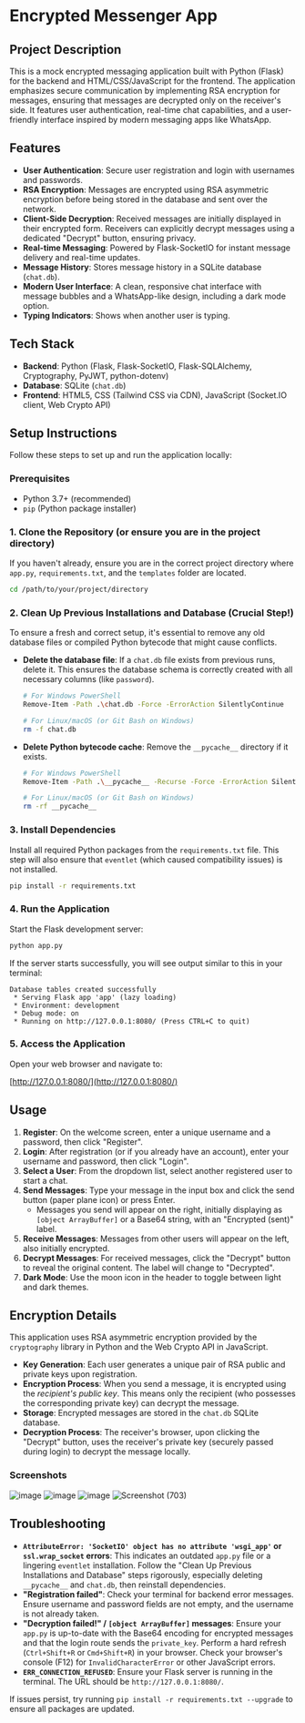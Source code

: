 # Encrypted Messenger App

## Project Description

This is a mock encrypted messaging application built with Python (Flask) for the backend and HTML/CSS/JavaScript for the frontend. The application emphasizes secure communication by implementing RSA encryption for messages, ensuring that messages are decrypted only on the receiver's side. It features user authentication, real-time chat capabilities, and a user-friendly interface inspired by modern messaging apps like WhatsApp.

## Features

-   **User Authentication**: Secure user registration and login with usernames and passwords.
-   **RSA Encryption**: Messages are encrypted using RSA asymmetric encryption before being stored in the database and sent over the network.
-   **Client-Side Decryption**: Received messages are initially displayed in their encrypted form. Receivers can explicitly decrypt messages using a dedicated "Decrypt" button, ensuring privacy.
-   **Real-time Messaging**: Powered by Flask-SocketIO for instant message delivery and real-time updates.
-   **Message History**: Stores message history in a SQLite database (`chat.db`).
-   **Modern User Interface**: A clean, responsive chat interface with message bubbles and a WhatsApp-like design, including a dark mode option.
-   **Typing Indicators**: Shows when another user is typing.

## Tech Stack

-   **Backend**: Python (Flask, Flask-SocketIO, Flask-SQLAlchemy, Cryptography, PyJWT, python-dotenv)
-   **Database**: SQLite (`chat.db`)
-   **Frontend**: HTML5, CSS (Tailwind CSS via CDN), JavaScript (Socket.IO client, Web Crypto API)

## Setup Instructions

Follow these steps to set up and run the application locally:

### Prerequisites

-   Python 3.7+ (recommended)
-   `pip` (Python package installer)

### 1. Clone the Repository (or ensure you are in the project directory)

If you haven't already, ensure you are in the correct project directory where `app.py`, `requirements.txt`, and the `templates` folder are located.

```bash
cd /path/to/your/project/directory
```

### 2. Clean Up Previous Installations and Database (Crucial Step!)

To ensure a fresh and correct setup, it's essential to remove any old database files or compiled Python bytecode that might cause conflicts.

-   **Delete the database file**: If a `chat.db` file exists from previous runs, delete it. This ensures the database schema is correctly created with all necessary columns (like `password`).

    ```bash
    # For Windows PowerShell
    Remove-Item -Path .\chat.db -Force -ErrorAction SilentlyContinue

    # For Linux/macOS (or Git Bash on Windows)
    rm -f chat.db
    ```

-   **Delete Python bytecode cache**: Remove the `__pycache__` directory if it exists.

    ```bash
    # For Windows PowerShell
    Remove-Item -Path .\__pycache__ -Recurse -Force -ErrorAction SilentlyContinue

    # For Linux/macOS (or Git Bash on Windows)
    rm -rf __pycache__
    ```

### 3. Install Dependencies

Install all required Python packages from the `requirements.txt` file. This step will also ensure that `eventlet` (which caused compatibility issues) is not installed.

```bash
pip install -r requirements.txt
```

### 4. Run the Application

Start the Flask development server:

```bash
python app.py
```

If the server starts successfully, you will see output similar to this in your terminal:

```
Database tables created successfully
 * Serving Flask app 'app' (lazy loading)
 * Environment: development
 * Debug mode: on
 * Running on http://127.0.0.1:8080/ (Press CTRL+C to quit)
```

### 5. Access the Application

Open your web browser and navigate to:

[http://127.0.0.1:8080/](http://127.0.0.1:8080/)

## Usage

1.  **Register**: On the welcome screen, enter a unique username and a password, then click "Register".
2.  **Login**: After registration (or if you already have an account), enter your username and password, then click "Login".
3.  **Select a User**: From the dropdown list, select another registered user to start a chat.
4.  **Send Messages**: Type your message in the input box and click the send button (paper plane icon) or press Enter.
    -   Messages you send will appear on the right, initially displaying as `[object ArrayBuffer]` or a Base64 string, with an "Encrypted (sent)" label.
5.  **Receive Messages**: Messages from other users will appear on the left, also initially encrypted.
6.  **Decrypt Messages**: For received messages, click the "Decrypt" button to reveal the original content. The label will change to "Decrypted".
7.  **Dark Mode**: Use the moon icon in the header to toggle between light and dark themes.

## Encryption Details

This application uses RSA asymmetric encryption provided by the `cryptography` library in Python and the Web Crypto API in JavaScript.

-   **Key Generation**: Each user generates a unique pair of RSA public and private keys upon registration.
-   **Encryption Process**: When you send a message, it is encrypted using the *recipient's public key*. This means only the recipient (who possesses the corresponding private key) can decrypt the message.
-   **Storage**: Encrypted messages are stored in the `chat.db` SQLite database.
-   **Decryption Process**: The receiver's browser, upon clicking the "Decrypt" button, uses the receiver's private key (securely passed during login) to decrypt the message locally.

### Screenshots
![image](https://github.com/user-attachments/assets/d27e608b-161b-485d-93ae-4783b5cebe20)
![image](https://github.com/user-attachments/assets/23ddbb7b-31e8-424d-8b92-4cfd269da869)
![image](https://github.com/user-attachments/assets/b7e56961-4fb2-46fb-93f1-595593ff166b)
![Screenshot (703)](https://github.com/user-attachments/assets/0467930c-8bb2-443f-ab19-0ac13badbe1c)




## Troubleshooting

-   **`AttributeError: 'SocketIO' object has no attribute 'wsgi_app'` or `ssl.wrap_socket` errors**: This indicates an outdated `app.py` file or a lingering `eventlet` installation. Follow the "Clean Up Previous Installations and Database" steps rigorously, especially deleting `__pycache__` and `chat.db`, then reinstall dependencies.
-   **"Registration failed"**: Check your terminal for backend error messages. Ensure username and password fields are not empty, and the username is not already taken.
-   **"Decryption failed!" / `[object ArrayBuffer]` messages**: Ensure your `app.py` is up-to-date with the Base64 encoding for encrypted messages and that the login route sends the `private_key`. Perform a hard refresh (`Ctrl+Shift+R` or `Cmd+Shift+R`) in your browser. Check your browser's console (F12) for `InvalidCharacterError` or other JavaScript errors.
-   **`ERR_CONNECTION_REFUSED`**: Ensure your Flask server is running in the terminal. The URL should be `http://127.0.0.1:8080/`.

If issues persist, try running `pip install -r requirements.txt --upgrade` to ensure all packages are updated.
